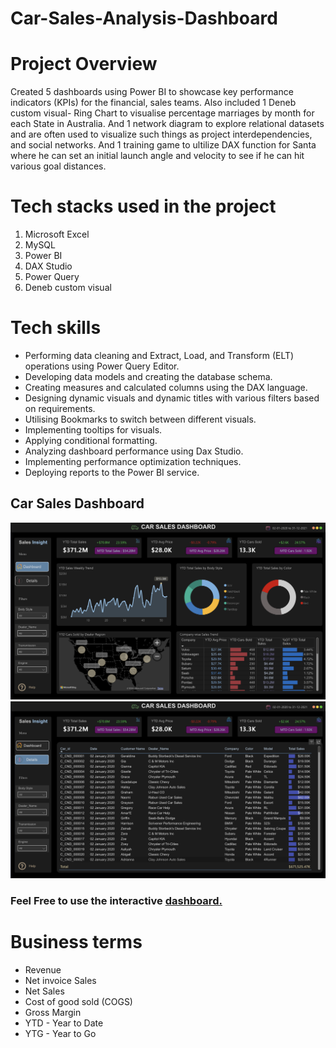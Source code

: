 # Car-Sales-Analysis-Dashboard

# Project Overview

Created 5 dashboards using Power BI to showcase key performance indicators (KPIs) for the financial, sales teams.
Also included 1 Deneb custom visual- Ring Chart to visualise percentage marriages by month for each State in Australia.
And 1 network diagram to explore relational datasets and are often used to visualize such things as project interdependencies, and social networks. 
And 1 training game to ultilize DAX function for Santa where he can set an initial launch angle and velocity to see if he can hit various goal distances.

# Tech stacks used in the project
1. Microsoft Excel
2. MySQL
3. Power BI
4. DAX Studio
5. Power Query
6. Deneb custom visual

# Tech skills
* Performing data cleaning and Extract, Load, and Transform (ELT) operations using Power Query Editor.
* Developing data models and creating the database schema.
* Creating measures and calculated columns using the DAX language.
* Designing dynamic visuals and dynamic titles with various filters based on requirements.
* Utilising Bookmarks to switch between different visuals.
* Implementing tooltips for visuals.
* Applying conditional formatting.
* Analyzing dashboard performance using Dax Studio.
* Implementing performance optimization techniques.
* Deploying reports to the Power BI service.

## Car Sales Dashboard
![Car Sales Dashboard 1.png](https://github.com/PennyLi123/Car-Sales-Analysis-Dashboard/blob/main/Car%20Sales%20Dashboard%201.png)
![Car Sales Dashboard 2.png](https://github.com/PennyLi123/Car-Sales-Analysis-Dashboard/blob/main/Car%20Sales%20Dashboard%202.png)

### Feel Free to use the interactive [dashboard.](https://app.powerbi.com/view?r=eyJrIjoiN2UzMjgyMmEtMzFkNi00NTFhLWI4NDAtMzQ5M2JmNjk1MWU3IiwidCI6IjMxNjIzZjJjLWQ0ZTMtNDYwOS1iNTkzLWMzNjVkN2I3YmExZiJ9)

# Business terms
* Revenue
* Net invoice Sales
* Net Sales
* Cost of good sold (COGS)
* Gross Margin
* YTD - Year to Date
* YTG - Year to Go
